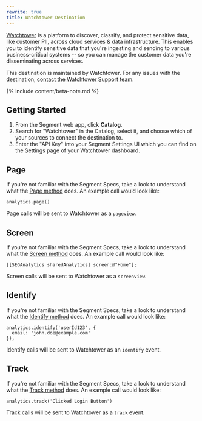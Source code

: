 ```yaml
---
rewrite: true
title: Watchtower Destination
---
```


[Watchtower](https://www.watchtower.ai/?utm_source=segmentio&utm_medium=docs&utm_campaign=partners) is a platform to discover, classify, and protect sensitive data, like customer PII, across cloud services & data infrastructure. This enables you to identify sensitive data that you're ingesting and sending to various business-critical systems -- so you can manage the customer data you're disseminating across services.

This destination is maintained by Watchtower. For any issues with the destination, [contact the Watchtower Support team](mailto:support@watchtower.ai).

{% include content/beta-note.md %}



## Getting Started



1. From the Segment web app, click **Catalog**.
2. Search for "Watchtower" in the Catalog, select it, and choose which of your sources to connect the destination to.
3. Enter the "API Key" into your Segment Settings UI which you can find on the Settings page of your Watchtower dashboard.

## Page

If you're not familiar with the Segment Specs, take a look to understand what the [Page method](/docs/connections/spec/page/) does. An example call would look like:

```
analytics.page()
```

Page calls will be sent to Watchtower as a `pageview`.


## Screen

If you're not familiar with the Segment Specs, take a look to understand what the [Screen method](/docs/connections/spec/page/) does. An example call would look like:

```
[[SEGAnalytics sharedAnalytics] screen:@"Home"];
```

Screen calls will be sent to Watchtower as a `screenview`.


## Identify

If you're not familiar with the Segment Specs, take a look to understand what the [Identify method](/docs/connections/spec/identify/) does. An example call would look like:

```
analytics.identify('userId123', {
  email: 'john.doe@example.com'
});
```

Identify calls will be sent to Watchtower as an `identify` event.


## Track

If you're not familiar with the Segment Specs, take a look to understand what the [Track method](/docs/connections/spec/track/) does. An example call would look like:

```
analytics.track('Clicked Login Button')
```

Track calls will be sent to Watchtower as a `track` event.
